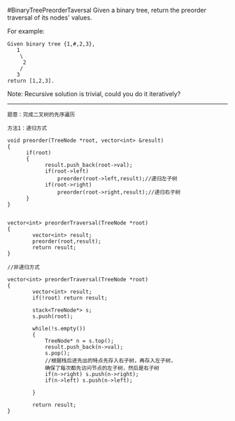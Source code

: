 #BinaryTreePreorderTaversal
Given a binary tree, return the preorder traversal of its nodes' values.

For example:
```
Given binary tree {1,#,2,3},
   1
    \
     2
    /
   3
return [1,2,3].
```
Note: Recursive solution is trivial, could you do it iteratively?


---


```
题意：完成二叉树的先序遍历

方法1：递归方式

void preorder(TreeNode *root, vector<int> &result)
{
      if(root)
      {
            result.push_back(root->val);
            if(root->left) 
                preorder(root->left,result);//递归左子树
            if(root->right)
                preorder(root->right,result);//递归右子树
      }
}


vector<int> preorderTraversal(TreeNode *root)
{
        vector<int> result;
        preorder(root,result);
        return result;
}

//非递归方式

vector<int> preorderTraversal(TreeNode *root)
{
        vector<int> result; 
        if(!root) return result;

        stack<TreeNode*> s;
        s.push(root);

        while(!s.empty())
        {
            TreeNode* n = s.top(); 
            result.push_back(n->val);
            s.pop();
            //根据栈后进先出的特点先存入右子树，再存入左子树，
            确保了每次都先访问节点的左子树，然后是右子树
            if(n->right) s.push(n->right);
            if(n->left) s.push(n->left);

        }

        return result;
}
```
